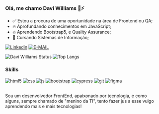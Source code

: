 ### Olá, me chamo Davi Williams 👋⚡

- ✅ Estou a procura de uma oportunidade na área de Frontend ou QA;
- 🔥 Aprofundando conhecimentos em JavaScript;
- 🔥 Aprendendo Bootstrap5, e Quality Assurance;
- 📖 Cursando Sistemas de Informação;

[![Linkedin](https://img.shields.io/badge/LinkedIn-0077B5?style=for-the-badge&logo=linkedin&logoColor=white)](https://www.linkedin.com/in/davi-williams-b05918178/)
[![E-MAIL](https://img.shields.io/badge/Microsoft_Outlook-0078D4?style=for-the-badge&logo=microsoft-outlook&logoColor=white)](davi.williams.dev@outlook.com)

![Davi Williams Status](https://github-readme-stats.vercel.app/api?username=PW-creator&show_icons=true&theme=radical)
![Top Langs](https://github-readme-stats.vercel.app/api/top-langs/?username=PW-creator&hide_progress=true&theme=radical)

  
### Skills

<div style="display: inline_block">
  <img align="center" alt="html5" src="https://img.shields.io/badge/HTML5-E34F26?style=for-the-badge&logo=html5&logoColor=white" />
  <img align="center" alt="css" src="https://img.shields.io/badge/CSS3-1572B6?style=for-the-badge&logo=css3&logoColor=white" />
  <img align="center" alt="js" src="https://img.shields.io/badge/JavaScript-F7DF1E?style=for-the-badge&logo=javascript&logoColor=black" />
  <img align="center" alt="bootstrap" src="https://img.shields.io/badge/Bootstrap-563D7C?style=for-the-badge&logo=bootstrap&logoColor=white" />
  <img align="center" alt="cypress" src="https://img.shields.io/badge/-cypress-%23E5E5E5?style=for-the-badge&logo=cypress&logoColor=058a5e" />
  <img align="center" alt="git" src="https://img.shields.io/badge/git-%23F05033.svg?style=for-the-badge&logo=git&logoColor=white" />
  <img align="center" alt="figma" src="https://img.shields.io/badge/figma-%23F24E1E.svg?style=for-the-badge&logo=figma&logoColor=white" />
</div><br/>

Sou um desenvolvedor FrontEnd, apaixonado por tecnologia, e como alguns, sempre chamado de "menino da TI", tento fazer jus a esse vulgo aprendendo mais e mais tecnologias! 
